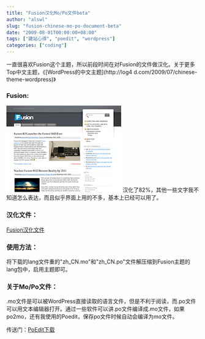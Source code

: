 ```yaml
---
title: "Fusion汉化Mo/Po文件beta"
author: "alswl"
slug: "fusion-chinese-mo-po-document-beta"
date: "2009-08-01T00:00:00+08:00"
tags: ["建站心得", "poedit", "wordpress"]
categories: ["coding"]
---
```


一直很喜欢Fusion这个主题，所以前段时间在对Fusion的文件做汉化。关于更多Top中文主题，《[WordPress的中文主题](http://log4
d.com/2009/07/chinese-theme-wordpress)》

### Fusion:

![Fusion](/images/upload_dropbox/200908/screenshot.png)
汉化了82%，其他一些文字我不知道怎么表达，而且似乎界面上用的不多，基本上已经可以用了。

### 汉化文件：

[Fusion汉化文件](/images/upload_dropbox/200908/lang.rar)

### 使用方法：

将下载的lang文件重的"zh_CN.mo"和"zh_CN.po"文件解压缩到Fusion主题的lang包中，启用主题即可。

### 关于Mo/Po文件：

.mo文件是可以被WordPress直接读取的语言文件，但是不利于阅读，而.po文件可以用文本编辑器打开。通过一些软件可以讲.po文件编译成.mo文件，如果
po2mo，还有我使用的Poedit，保存po文件时候自动会编译为mo文件。

传送门：[PoEdit下载](http://www.xdowns.com/soft/38/103/2007/Soft_36710.html)

